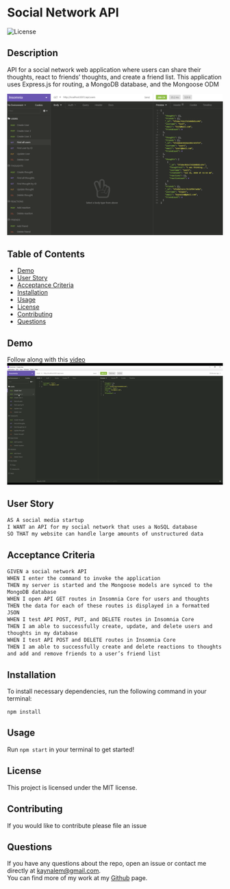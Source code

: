 # Social Network API
![License](https://img.shields.io/badge/License-MIT-blue.svg)

## Description
API for a social network web application where users can share their thoughts, react to friends’ thoughts, and create a friend list. This application uses Express.js for routing, a MongoDB database, and the Mongoose ODM  
 
![mockup](https://raw.githubusercontent.com/Kaynalem/social-network-api/master/utils/mockup.PNG)
## Table of Contents
* [Demo](#demo)
* [User Story](#user-story)
* [Acceptance Criteria](#acceptance-criteria)
* [Installation](#installation)
* [Usage](#usage)
* [License](#license)
* [Contributing](#contributing)
* [Questions](#questions)
## Demo
Follow along with this [video](https://www.youtube.com/watch?v=b70DjRDo1Dc&feature=youtu.be)  
![demo](https://raw.githubusercontent.com/Kaynalem/social-network-api/master/utils/demo.gif)  
## User Story

```
AS A social media startup
I WANT an API for my social network that uses a NoSQL database
SO THAT my website can handle large amounts of unstructured data
```

## Acceptance Criteria

```
GIVEN a social network API
WHEN I enter the command to invoke the application
THEN my server is started and the Mongoose models are synced to the MongoDB database
WHEN I open API GET routes in Insomnia Core for users and thoughts
THEN the data for each of these routes is displayed in a formatted JSON
WHEN I test API POST, PUT, and DELETE routes in Insomnia Core
THEN I am able to successfully create, update, and delete users and thoughts in my database
WHEN I test API POST and DELETE routes in Insomnia Core
THEN I am able to successfully create and delete reactions to thoughts and add and remove friends to a user’s friend list
```
## Installation
To install necessary dependencies, run the following command in your terminal:
```
npm install 
```
## Usage
Run `npm start` in your terminal to get started!
## License
This project is licensed under the MIT license.
## Contributing
If you would like to contribute please file an issue
## Questions
If you have any questions about the repo, open an issue or contact me directly at [kaynalem@gmail.com](mailto:kaynalem@gmail.com).  
You can find more of my work at my [Github](https://github.com/kaynalem) page.
